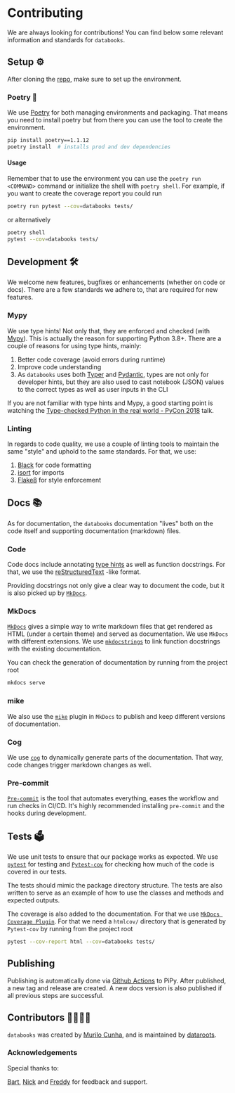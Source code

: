 # Contributing

We are always looking for contributions! You can find below some relevant information and
standards for `databooks`.

## Setup ⚙️

After cloning the [repo](https://github.com/datarootsio/databooks/), make sure to set up
the environment.

### Poetry 📜

We use [Poetry](https://python-poetry.org/) for both managing environments and packaging.
That means you need to install poetry but from there you can use the tool to create the
environment.

```bash
pip install poetry==1.1.12
poetry install  # installs prod and dev dependencies
```

#### Usage

Remember that to use the environment you can use the `poetry run <COMMAND>` command or
initialize the shell with `poetry shell`. For example, if you want to create the
coverage report you could run

```bash
poetry run pytest --cov=databooks tests/
```

or alternatively

```bash
poetry shell
pytest --cov=databooks tests/
```

## Development 🛠

We welcome new features, bugfixes or enhancements (whether on code or docs). There are a
few standards we adhere to, that are required for new features.

### Mypy

We use type hints! Not only that, they are enforced and checked (with
[Mypy](https://mypy.readthedocs.io/en/stable/index.html)). This is actually the reason
for supporting Python 3.8+. There are a couple of reasons for using type hints, mainly:

1. Better code coverage (avoid errors during runtime)
2. Improve code understanding
3. As `databooks` uses both [Typer](https://typer.tiangolo.com/) and
[Pydantic](https://pydantic-docs.helpmanual.io/), types are not only for developer hints,
but they are also used to cast notebook (JSON) values to the correct types as well as
user inputs in the CLI

If you are not familiar with type hints and Mypy, a good starting point is watching the
[Type-checked Python in the real world - PyCon 2018](https://www.youtube.com/watch?v=pMgmKJyWKn8)
talk.

### Linting

In regards to code quality, we use a couple of linting tools to maintain the same "style"
and uphold to the same standards. For that, we use:

1. [Black](https://black.readthedocs.io/en/stable/) for code formatting
2. [isort](https://pycqa.github.io/isort/) for imports
3. [Flake8](https://pycqa.github.io/isort/) for style enforcement

## Docs 📚

As for documentation, the `databooks` documentation "lives" both on the code itself and
supporting documentation (markdown) files.

### Code

Code docs include annotating [type hints](#mypy) as well as function docstrings. For
that, we use the [reStructuredText](https://www.python.org/dev/peps/pep-0287/) -like
format.

Providing docstrings not only give a clear way to document the code, but it is also
picked up by [`MkDocs`](https://www.mkdocs.org/).

### MkDocs

[`MkDocs`](https://www.mkdocs.org/) gives a simple way to write markdown files that get
rendered as HTML (under a certain theme) and served as documentation. We use `MkDocs`
with different extensions. We use [`mkdocstrings`](https://mkdocstrings.github.io/) to
link function docstrings with the existing documentation.

You can check the generation of documentation by running from the project root

```bash
mkdocs serve
```

### mike

We also use the [`mike`](https://github.com/jimporter/mike) plugin in `MkDocs` to publish
and keep different versions of documentation.

### Cog

We use [`cog`](https://nedbatchelder.com/code/cog) to dynamically generate parts of the
documentation. That way, code changes trigger markdown changes as well.

### Pre-commit

[`Pre-commit`](https://pre-commit.com/) is the tool that automates everything, eases the
workflow and run checks in CI/CD. It's highly recommended installing `pre-commit` and the
hooks during development.

## Tests 🗳

We use unit tests to ensure that our package works as expected. We use
[`pytest`](https://docs.pytest.org/en/6.2.x/) for testing and
[`Pytest-cov`](https://pytest-cov.readthedocs.io/en/latest/) for checking how much of
the code is covered in our tests.

The tests should mimic the package directory structure. The tests are also written to
serve as an example of how to use the classes and methods and expected outputs.

The coverage is also added to the documentation. For that we use
[`MkDocs Coverage Plugin`](https://pawamoy.github.io/mkdocs-coverage/). For that we need
a `htmlcov/` directory that is generated by `Pytest-cov` by running from the project
root

```bash
pytest --cov-report html --cov=databooks tests/
```

## Publishing

Publishing is automatically done via [Github Actions](https://github.com/features/actions)
to PiPy. After published, a new tag and release are created. A new docs version is also
published if all previous steps are successful.

## Contributors 👨‍💻👩‍💻

`databooks` was created by [Murilo Cunha](https://github.com/murilo-cunha), and is
maintained by [dataroots](https://github.com/datarootsio).

### Acknowledgements

Special thanks to:

[Bart](https://github.com/Bart6114), [Nick](https://github.com/NickSchouten) and
[Freddy](https://github.com/frederikdesmedt) for feedback and support.
